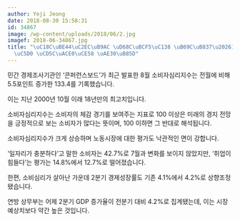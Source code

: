 ```yaml
---
author: Yeji Jeong
date: 2018-08-30 15:58:31
id: 34867
image: /wp-content/uploads/2018/06/2.jpg
imagef: 2018-06-34867.jpg
title: "\uC18C\uBE44\uC2EC\uB9AC \uD68C\uBCF5\uC138 \uB69C\uB837\u202618\uB144\uB9CC\
  \uC5D0 \uCD5C\uACE0\uCE58 \uAE30\uB85D"
---
```


민간 경제조사기관인 ‘콘퍼런스보드’가 최근 발표한 8월 소비자심리지수는 전월에 비해 5.5포인트 증가한 133.4를 기록했습니다.

이는 지난 2000년 10월 이래 18년만의 최고치입니다.

소비자심리지수는 소비자의 체감 경기를 보여주는 지표로 100 이상은 미래의 경지 전망을 긍정적으로 보는 소비자가 많다는 뜻이며, 100 이하면 그 반대로 해석됩니다.

소비자심리지수가 크게 상승하며 노동시장에 대한 평가도 낙관적인 면이 강합니다.

‘일자리가 충분하다’고 말한 소비자는 42.7%로 7월과 변화를 보이지 않았지만, ‘취업이 힘들다’는 평가는 14.8%에서 12.7%로 떨어졌습니다.

한편, 소비심리가 살아난 가운데 2분기 경제성장률도 기존 4.1%에서 4.2%로 상향조정됐습니다.

연방 상무부는 어제 2분기 GDP 증가율이 전분기 대비 4.2%로 집계됐는데, 이는 시장 예상치보다 약간 높은 것입니다.